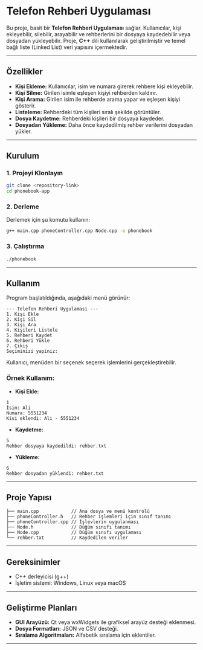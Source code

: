 # Telefon Rehberi Uygulaması

Bu proje, basit bir **Telefon Rehberi Uygulaması** sağlar. Kullanıcılar, kişi ekleyebilir, silebilir, arayabilir ve rehberlerini bir dosyaya kaydedebilir veya dosyadan yükleyebilir. Proje, **C++** dili kullanılarak geliştirilmiştir ve temel bağlı liste (Linked List) veri yapısını içermektedir.

---

## Özellikler
- **Kişi Ekleme:** Kullanıcılar, isim ve numara girerek rehbere kişi ekleyebilir.
- **Kişi Silme:** Girilen isimle eşleşen kişiyi rehberden kaldırır.
- **Kişi Arama:** Girilen isim ile rehberde arama yapar ve eşleşen kişiyi gösterir.
- **Listeleme:** Rehberdeki tüm kişileri sıralı şekilde görüntüler.
- **Dosya Kaydetme:** Rehberdeki kişileri bir dosyaya kaydeder.
- **Dosyadan Yükleme:** Daha önce kaydedilmiş rehber verilerini dosyadan yükler.

---

## Kurulum

### 1. Projeyi Klonlayın
```bash
git clone <repository-link>
cd phonebook-app
```

### 2. Derleme
Derlemek için şu komutu kullanın:
```bash
g++ main.cpp phoneController.cpp Node.cpp -o phonebook
```

### 3. Çalıştırma
```bash
./phonebook
```

---

## Kullanım

Program başlatıldığında, aşağıdaki menü görünür:
```
--- Telefon Rehberi Uygulamasi ---
1. Kişi Ekle
2. Kişi Sil
3. Kişi Ara
4. Kişileri Listele
5. Rehberi Kaydet
6. Rehberi Yükle
7. Çıkış
Seçiminizi yapiniz:
```
Kullanıcı, menüden bir seçenek seçerek işlemlerini gerçekleştirebilir.

### Örnek Kullanım:
- **Kişi Ekle:**
```
1
İsim: Ali
Numara: 5551234
Kisi eklendi: Ali - 5551234
```
- **Kaydetme:**
```
5
Rehber dosyaya kaydedildi: rehber.txt
```
- **Yükleme:**
```
6
Rehber dosyadan yüklendi: rehber.txt
```

---

## Proje Yapısı
```
├── main.cpp            // Ana dosya ve menü kontrolü
├── phoneController.h   // Rehber işlemleri için sınıf tanımı
├── phoneController.cpp // İşlevlerin uygulanması
├── Node.h              // Düğüm sınıfı tanımı
├── Node.cpp            // Düğüm sınıfı uygulaması
└── rehber.txt          // Kaydedilen veriler
```

---

## Gereksinimler
- C++ derleyicisi (g++)
- İşletim sistemi: Windows, Linux veya macOS

---

## Geliştirme Planları
- **GUI Arayüzü:** Qt veya wxWidgets ile grafiksel arayüz desteği eklenmesi.
- **Dosya Formatları:** JSON ve CSV desteği.
- **Sıralama Algoritmaları:** Alfabetik sıralama için eklentiler.

---


